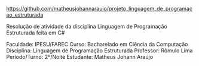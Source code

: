 https://github.com/matheusjohannaraujo/projeto_linguagem_de_programacao_estruturada

Resolução de atividade da disciplina Linguagem de Programação Estruturada feita em C#

Faculdade: IPESU/FAREC
Curso: Bacharelado em Ciência da Computação
Disciplina: Linguagem de Programação Estruturada
Professor: Rômulo Lima
Período/Turno: 2º/Noite
Estudante: Matheus Johann Araújo

